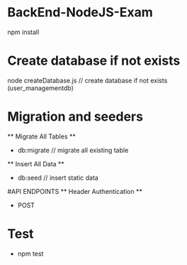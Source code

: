 # BackEnd-NodeJS-Exam

npm install 

# Create database if not exists 

 node createDatabase.js  // create database if not exists (user_managementdb)
 
# Migration and seeders 
 ** Migrate All Tables **
 * db:migrate  // migrate all existing table 
 
 ** Insert All Data **
 * db:seed // insert static data 


#API ENDPOINTS 
** Header Authentication ** 
 
 * POST 


# Test 
* npm test


 

 
 


